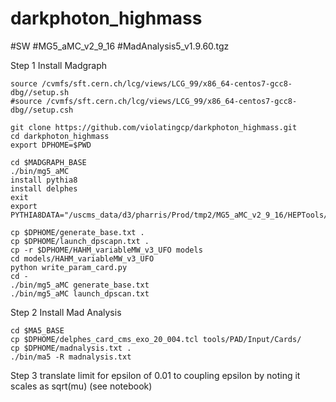 # darkphoton_highmass

#SW
#MG5_aMC_v2_9_16
#MadAnalysis5_v1.9.60.tgz


Step 1 Install Madgraph 

```
source /cvmfs/sft.cern.ch/lcg/views/LCG_99/x86_64-centos7-gcc8-dbg//setup.sh
#source /cvmfs/sft.cern.ch/lcg/views/LCG_99/x86_64-centos7-gcc8-dbg//setup.csh

git clone https://github.com/violatingcp/darkphoton_highmass.git
cd darkphoton_highmass
export DPHOME=$PWD

cd $MADGRAPH_BASE 
./bin/mg5_aMC
install pythia8
install delphes
exit
export PYTHIA8DATA="/uscms_data/d3/pharris/Prod/tmp2/MG5_aMC_v2_9_16/HEPTools/pythia8/share/Pythia8/xmldoc/"

cp $DPHOME/generate_base.txt .
cp $DPHOME/launch_dpscapn.txt .
cp -r $DPHOME/HAHM_variableMW_v3_UFO models
cd models/HAHM_variableMW_v3_UFO
python write_param_card.py
cd -		    
./bin/mg5_aMC generate_base.txt
./bin/mg5_aMC launch_dpscan.txt
```

Step 2 Install Mad Analysis

```
cd $MA5_BASE
cp $DPHOME/delphes_card_cms_exo_20_004.tcl tools/PAD/Input/Cards/
cp $DPHOME/madnalysis.txt .
./bin/ma5 -R madnalysis.txt
```

Step 3 translate limit for epsilon of 0.01 to coupling epsilon by noting it scales as sqrt(mu) (see notebook)